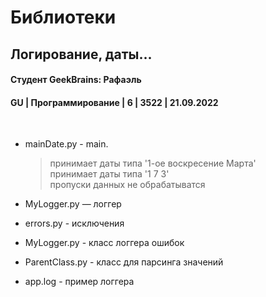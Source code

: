 # Библиотеки 
## Логирование, даты...
#### Студент GeekBrains: Рафаэль
#### GU | Программирование | 6 | 3522 | 21.09.2022
<br>


* mainDate.py - main.
    > принимает даты типа '1-ое воскресение Марта'<br>
    > принимает даты типа '1 7 3'<br>
    > пропуски данных не обрабатыватся<br>

* MyLogger.py — логгер 

* errors.py - исключения

* MyLogger.py - класс логгера ошибок

* ParentClass.py - класс для парсинга значений

* app.log - пример логгера


  




    


